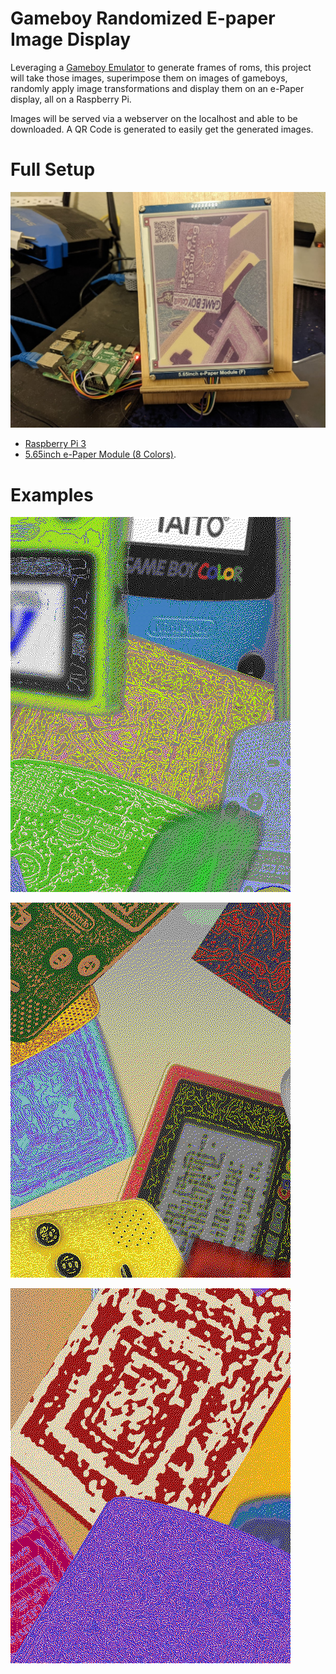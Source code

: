 # Gameboy Randomized E-paper Image Display

Leveraging a [Gameboy Emulator](github.com/crzysdrs/gb-rs) to generate frames of roms,
this project will take those images, superimpose them on images of gameboys,
randomly apply image transformations and display them on an e-Paper display, all on a Raspberry Pi.

Images will be served via a webserver on the localhost and able to be downloaded. 
A QR Code is generated to easily get the generated images.

# Full Setup 

![Sitting on the desk](examples/PXL_20210824_050200996.jpg)

* [Raspberry Pi 3](https://www.raspberrypi.org/products/raspberry-pi-3-model-/b)
* [5.65inch e-Paper Module \(8 Colors\)](https://www.waveshare.com/wiki/5.65inch_e-Paper_Module_(F)).

# Examples

![Example 1](examples/0e37e639ef1135277f8c730e846ba3a3e5c0cba6377e2cbc37f9fd3bf485b52d.png)

![Example 2](examples/10feea8e6bbfd6986df581fc4d0191a66b838c5877cce30b319f7d5d4baef1b7.png)

![Example 3](examples/30b85f1c7bb30d49a02e28d7c1f6029303aae7a3755891647e233a9a91a29e18.png)
